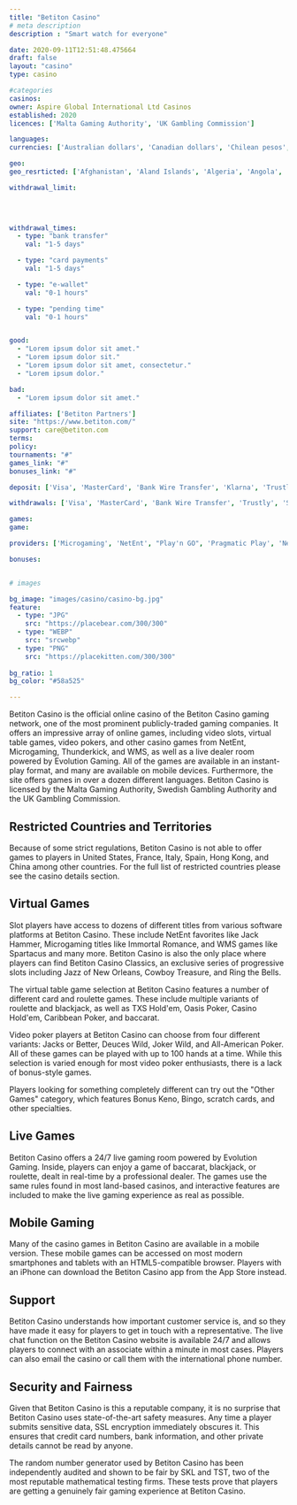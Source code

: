```yaml
---
title: "Betiton Casino"
# meta description
description : "Smart watch for everyone"

date: 2020-09-11T12:51:48.475664
draft: false
layout: "casino" 
type: casino

#categories
casinos: 
owner: Aspire Global International Ltd Casinos
established: 2020
licences: ['Malta Gaming Authority', 'UK Gambling Commission']

languages: 
currencies: ['Australian dollars', 'Canadian dollars', 'Chilean pesos', 'Euros', 'Norwegian kroner', 'British pounds sterling', 'US dollars']

geo: 
geo_resrticted: ['Afghanistan', 'Aland Islands', 'Algeria', 'Angola', 'Anguilla', 'Aruba', 'Australia', 'Australian Capital Territory', 'New South Wales', 'Northern Territory', 'Queensland', 'South Australia', 'Tasmania', 'Victoria', 'Western Australia', 'Benin', 'Bolivia', 'Bonaire', 'Bouvet Island', 'Cambodia', 'Central African Republic', 'Chad', 'China', 'Colombia', 'Congo', 'Costa Rica', 'Curaçao', 'Cyprus', 'Czech Republic', 'Democratic Republic of Congo', 'Djibouti', 'Dominica', 'Dominican Republic', 'East Timor', 'Estonia', 'Ethiopia', 'France', 'French Guiana', 'French Polynesia', 'French Southern Territories', 'Gabon', 'Gambia', 'Gaza Strip', 'Germany', 'Schleswig-Holstein', 'Ghana', 'Grenada', 'Guadeloupe', 'Hungary', 'Iran', 'Iraq', 'Israel', 'Italy', 'Jordan', 'Kenya', 'Kyrgyzstan', 'Laos', 'Madagascar', 'Malawi', 'Malaysia', 'Malta', 'Martinique', 'Mauritania', 'Mauritius', 'Montenegro', 'Morocco', 'Mozambique', 'Namibia', 'Niger', 'Nigeria', 'North Korea', 'Pakistan', 'Palestinian Territories', 'Paraguay', 'Philippines', 'Poland', 'Puerto Rico', 'Reunion', 'Romania', 'Russia', 'Rwanda', 'Saba', 'Saint Barthéley', 'Saint Martin', 'Senegal', 'Serbia', 'Sint Eustatius (Dutch Island)', 'Sint Maarten (Dutch part)', 'Slovakia', 'Somalia', 'South Sudan', 'Spain', 'Sri Lanka', 'Sudan', 'Swaziland', 'Sweden', 'Switzerland', 'Syria', 'Tanzania', 'Thailand', 'Togo', 'Tunisia', 'Turkey', 'U.S. Minor Outlying Islands', 'Uganda', 'Ukraine', 'United States', 'Alabama', 'Alaska', 'American Samoa', 'Arizona', 'Arkansas', 'California', 'Colorado', 'Connecticut', 'Delaware', 'District of Columbia', 'Florida', 'Georgia(US)', 'Guam', 'Hawaii', 'Idaho', 'Illinois', 'Indiana', 'Iowa', 'Kansas', 'Kentucky', 'Louisiana', 'Maine', 'Maryland', 'Massachusetts', 'Michigan', 'Minnesota', 'Mississippi', 'Missouri', 'Montana', 'Nebraska', 'Nevada', 'New Hampshire', 'New Jersey', 'New Mexico', 'New York', 'North Carolina', 'North Dakota', 'Northern Mariana Islands', 'Ohio', 'Oklahoma', 'Oregon', 'Pennsylvania', 'Rhode Island', 'South Carolina', 'South Dakota', 'Tennessee', 'Texas', 'U.S. Virgin Islands', 'Utah', 'Vermont', 'Virginia', 'Washington', 'West Virginia', 'Wisconsin', 'Wyoming', 'Wallis and Futuna', 'Yemen', 'Zambia', 'Zimbabwe']

withdrawal_limit:

  
  

withdrawal_times:
  - type: "bank transfer"
    val: "1-5 days"

  - type: "card payments"
    val: "1-5 days"

  - type: "e-wallet"
    val: "0-1 hours"

  - type: "pending time"
    val: "0-1 hours"


good:
  - "Lorem ipsum dolor sit amet."
  - "Lorem ipsum dolor sit."
  - "Lorem ipsum dolor sit amet, consectetur."
  - "Lorem ipsum dolor."

bad:
  - "Lorem ipsum dolor sit amet."

affiliates: ['Betiton Partners']
site: "https://www.betiton.com/"
support: care@betiton.com
terms:
policy:
tournaments: "#"
games_link: "#"
bonuses_link: "#"

deposit: ['Visa', 'MasterCard', 'Bank Wire Transfer', 'Klarna', 'Trustly', 'Skrill', 'Skrill 1-Tap', 'Neteller', 'EcoPayz', 'PayPal', 'Rapid Transfer', 'GiroPay', 'Interac', 'Easy EFT', 'AstroPay Card', 'Euteller', 'Zimpler', 'EPS', 'Paysafe Card', 'instaDebit']

withdrawals: ['Visa', 'MasterCard', 'Bank Wire Transfer', 'Trustly', 'Skrill', 'Skrill 1-Tap', 'Neteller', 'EcoPayz', 'PayPal', 'Rapid Transfer', 'AstroPay Card']

games: 
game:

providers: ['Microgaming', 'NetEnt', "Play'n GO", 'Pragmatic Play', 'NextGen Gaming', 'Big Time Gaming', 'Lightning Box', 'Thunderkick', 'Betsoft', 'Amatic Industries', 'Endorphina', 'Evolution Gaming', 'Ezugi', 'Genesis Gaming', 'Habanero', 'NeoGames', 'PariPlay', 'Quickspin', 'iSoftBet', 'Blueprint Gaming']

bonuses:


# images

bg_image: "images/casino/casino-bg.jpg"  
feature:
  - type: "JPG" 
    src: "https://placebear.com/300/300"
  - type: "WEBP"
    src: "srcwebp"
  - type: "PNG"
    src: "https://placekitten.com/300/300"  
 
bg_ratio: 1 
bg_color: "#58a525"  

---
```


Betiton Casino is the official online casino of the Betiton Casino gaming network, one of the most prominent publicly-traded gaming companies. It offers an impressive array of online games, including video slots, virtual table games, video pokers, and other casino games from NetEnt, Microgaming, Thunderkick, and WMS, as well as a live dealer room powered by Evolution Gaming. All of the games are available in an instant-play format, and many are available on mobile devices. Furthermore, the site offers games in over a dozen different languages. Betiton Casino is licensed by the Malta Gaming Authority, Swedish Gambling Authority and the UK Gambling Commission.

## Restricted Countries and Territories
Because of some strict regulations, Betiton Casino is not able to offer games to players in United States, France, Italy, Spain, Hong Kong, and China among other countries. For the full list of restricted countries please see the casino details section.

## Virtual Games
Slot players have access to dozens of different titles from various software platforms at Betiton Casino. These include NetEnt favorites like Jack Hammer, Microgaming titles like Immortal Romance, and WMS games like Spartacus and many more. Betiton Casino is also the only place where players can find Betiton Casino Classics, an exclusive series of progressive slots including Jazz of New Orleans, Cowboy Treasure, and Ring the Bells.

The virtual table game selection at Betiton Casino features a number of different card and roulette games. These include multiple variants of roulette and blackjack, as well as TXS Hold'em, Oasis Poker, Casino Hold'em, Caribbean Poker, and baccarat.

Video poker players at Betiton Casino can choose from four different variants: Jacks or Better, Deuces Wild, Joker Wild, and All-American Poker. All of these games can be played with up to 100 hands at a time. While this selection is varied enough for most video poker enthusiasts, there is a lack of bonus-style games.

Players looking for something completely different can try out the "Other Games" category, which features Bonus Keno, Bingo, scratch cards, and other specialties.

## Live Games
Betiton Casino offers a 24/7 live gaming room powered by Evolution Gaming. Inside, players can enjoy a game of baccarat, blackjack, or roulette, dealt in real-time by a professional dealer. The games use the same rules found in most land-based casinos, and interactive features are included to make the live gaming experience as real as possible.

## Mobile Gaming
Many of the casino games in Betiton Casino are available in a mobile version. These mobile games can be accessed on most modern smartphones and tablets with an HTML5-compatible browser. Players with an iPhone can download the Betiton Casino app from the App Store instead.

## Support
Betiton Casino understands how important customer service is, and so they have made it easy for players to get in touch with a representative. The live chat function on the Betiton Casino website is available 24/7 and allows players to connect with an associate within a minute in most cases. Players can also email the casino or call them with the international phone number.

## Security and Fairness
Given that Betiton Casino is this a reputable company, it is no surprise that Betiton Casino uses state-of-the-art safety measures. Any time a player submits sensitive data, SSL encryption immediately obscures it. This ensures that credit card numbers, bank information, and other private details cannot be read by anyone.

The random number generator used by Betiton Casino has been independently audited and shown to be fair by SKL and TST, two of the most reputable mathematical testing firms. These tests prove that players are getting a genuinely fair gaming experience at Betiton Casino.